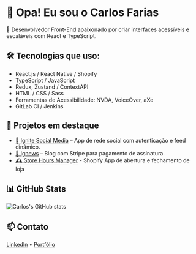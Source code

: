 # 👋 Opa! Eu sou o Carlos Farias

🚀 Desenvolvedor Front-End apaixonado por criar interfaces acessíveis e escaláveis com React e TypeScript.

## 🛠️ Tecnologias que uso:
- React.js / React Native / Shopify
- TypeScript / JavaScript
- Redux, Zustand / ContextAPI
- HTML / CSS / Sass
- Ferramentas de Acessibilidade: NVDA, VoiceOver, aXe
- GitLab CI / Jenkins

## 💼 Projetos em destaque
- [📱 Ignite Social Media](https://github.com/CarlosFariass/ignite-social-media) – App de rede social com autenticação e feed dinâmico.
- [📰 Ignews](https://github.com/CarlosFariass/ignews) – Blog com Stripe para pagamento de assinatura.
- [🕰️ Store Hours Manager](https://github.com/CarlosFariass/store-hours-manager) - Shopify App de abertura e fechamento de loja

## 📊 GitHub Stats
![Carlos's GitHub stats](https://github-readme-stats.vercel.app/api?username=CarlosFariass&show_icons=true&theme=tokyonight)

## 📫 Contato
[LinkedIn](https://www.linkedin.com/in/carlos-farias-86b7a2121/) • [Portfólio](https://carlos-farias-resume.vercel.app)
